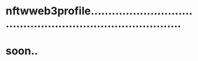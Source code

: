 # nftwweb3profile...............................................................................
# soon..
